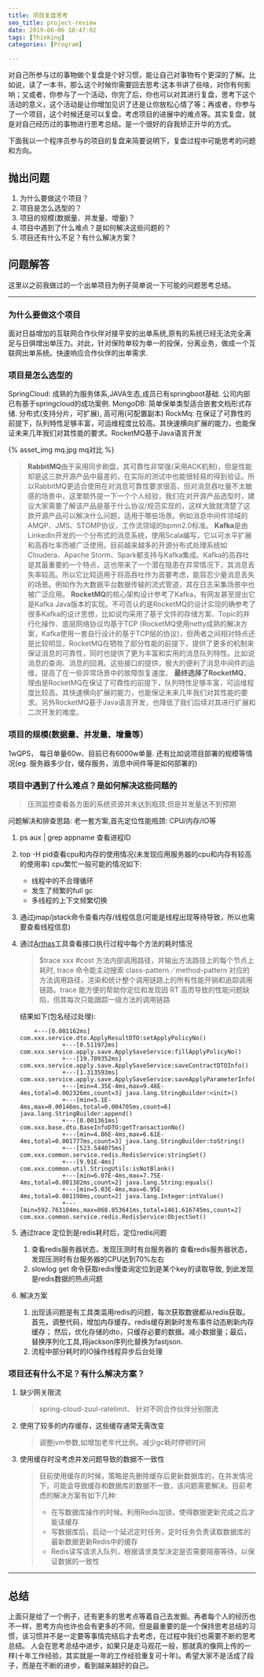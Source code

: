 ```yaml
---
title: 项目复盘思考
seo_title: project-review
date: 2019-06-06 10:47:02
tags: [Thinking]
categories: [Program]

---
```


对自己所参与过的事物做个复盘是个好习惯，能让自己对事物有个更深的了解。比如说，读了一本书，那么这个时候你需要回去思考:这本书讲了些啥，对你有何影响；又或者，你参与了一个活动，你完了后，你也可以对其进行复盘，思考下这个活动的意义，这个活动是让你增加见识了还是让你放松心情了等；再或者，你参与了一个项目，这个时候还是可以复盘，考虑项目的进展中的难点等。其实复盘，就是对自己经历过的事物进行思考总结。是一个很好的自我矫正升华的方式。

下面我以一个程序员参与的项目的复盘来简要说明下，复盘过程中可能思考的问题和方向。

<!-- more -->

## 抛出问题

1. 为什么要做这个项目？
2. 项目是怎么选型的？
3. 项目的规模(数据量、并发量、增量)？
4. 项目中遇到了什么难点？是如何解决这些问题的？
5. 项目还有什么不足？有什么解决方案？

## 问题解答

这里以之前我做过的一个出单项目为例子简单说一下可能的问题思考总结。

---

### 为什么要做这个项目
面对日益增加的互联网合作伙伴对接平安的出单系统,原有的系统已经无法完全满足与日俱增出单压力。对此，针对保险单较为单一的投保，分离业务，做成一个互联网出单系统。快速响应合作伙伴的出单需求.

### 项目是怎么选型的
SpringCloud: 成熟的为服务体系,JAVA生态,成员已有springboot基础. 公司内部已有基于springcloud的成功案例.
MongoDB: 简单保单类型适合嵌套文档形式存储. 分布式(支持分片，可扩展), 高可用(可配置副本)
RockMq: 在保证了可靠性的前提下，队列特性足够丰富，可运维程度比较高。其快速横向扩展的能力，也能保证未来几年我们对其性能的要求。RocketMQ基于Java语言开发

{% asset_img mq.jpg mq对比 %}

>**RabbitMQ**由于采用同步刷盘，其可靠性非常强(采用ACK机制)，但是性能却是这三款开源产品中最差的，在实际的测试中也能很轻易的得到验证。所以RabbitMQ更适合使用在对消息可靠性要求很高，但对消息吞吐量不太敏感的场景中。这里额外提一下一个个人经验，我们在对开源产品选型时，建议大家需要了解该产品是基于什么协议/规范实现的，这样大致就清楚了这款开源产品可以解决什么问题，适用于哪些场景。例如消息中间件领域的AMQP、JMS、STOMP协议，工作流领域的bpmn2.0标准。
>**Kafka**是由LinkedIn开发的一个分布式的消息系统，使用Scala编写，它以可水平扩展和高吞吐率而被广泛使用。目前越来越多的开源分布式处理系统如Cloudera、Apache Storm、Spark都支持与Kafka集成。Kafka的高吞吐是其最重要的一个特点，这也带来了一个潜在隐患在异常情况下，其消息丢失率较高。所以它比较适用于将高吞吐作为首要考虑，能容忍少量消息丢失的场景。例如作为大数据平台数据传输的流式管道，其在日志采集场景中也被广泛应用。
>**RocketMQ**的核心架构设计参考了Kafka，有网友甚至提出它是Kafka Java版本的实现。不可否认的是RocketMQ的设计实现的确参考了很多Kafka的设计思想，比如说均采用了基于文件的存储方案、Topic的并行化操作、底层网络协议均基于TCP (RocketMQ使用netty成熟的解决方案，Kafka使用一套自行设计的基于TCP层的协议)，但两者之间相对特点还是比较明显，RocketMQ在牺牲了部分性能的前提下，提供了更多的机制来保证消息的可靠性，同时也提供了更为丰富和实用的消息队列特性。比如说消息的查询、消息的回溯。这些接口的提供，极大的便利了消息中间件的运维，提高了在一些异常场景中的故障恢复速度。
>**最终选择了RocketMQ**，理由是RocketMQ在保证了可靠性的前提下，队列特性足够丰富，可运维程度比较高。其快速横向扩展的能力，也能保证未来几年我们对其性能的要求。另外RocketMQ基于Java语言开发，也降低了我们后续对其进行扩展和二次开发的难度。

### 项目的规模(数据量、并发量、增量等）
1wQPS， 每日单量60w、目前已有6000w单量.
还有比如说项目部署的规模等情况(eg. 服务器多少台，缓存服务，消息中间件等是如何部署的)

### 项目中遇到了什么难点？是如何解决这些问题的
 > 压测监控查看各方面的系统资源并未达到瓶颈,但是并发量达不到预期
 
问题解决和排查思路: 老一套方案,首先定位性能瓶颈: CPU/内存/IO等
1. ps aux | grep appname 查看进程ID
2. top -H pid查看cpu和内存的使用情况(未发现应用服务器的cpu和内存有较高的使用率)
    cpu繁忙一般可能的情况如下:
    - 线程中的不合理循环
    - 发生了频繁的full gc
    - 多线程的上下文频繁切换
3. 通过jmap/jstack命令查看内存/线程信息(可能是线程出现等待导致，所以也需要查看线程信息)
4. 通过[Arthas](https://github.com/MartinDai/Arthas)工具查看接口执行过程中每个方法的耗时情况
    >$trace xxx #cost
    >方法内部调用路径，并输出方法路径上的每个节点上耗时, trace 命令能主动搜索 class-pattern／method-pattern 对应的方法调用路径，渲染和统计整个调用链路上的所有性能开销和追踪调用链路。trace 能方便的帮助你定位和发现因 RT 高而导致的性能问题缺陷，但其每次只能跟踪一级方法的调用链路

    结果如下(包名经过处理):
    ```
        +---[0.001162ms] com.xxx.service.dto.ApplyResultDTO:setApplyPolicyNo()
                +---[0.511972ms] com.xxx.service.apply.save.ApplySaveService:fillApplyPolicyNo()
                +---[19.709352ms] com.xxx.service.apply.save.ApplySaveService:saveContractDTOInfo()
                +---[1.313593ms] com.xxx.service.apply.save.ApplySaveService:saveApplyParameterInfo()
                +---[min=4.35E-4ms,max=9.48E-4ms,total=0.002326ms,count=3] java.lang.StringBuilder:<init>()
                +---[min=5.1E-4ms,max=0.00146ms,total=0.004705ms,count=6] java.lang.StringBuilder:append()
                +---[0.001361ms] com.xxx.base.dto.BaseInfoDTO:getTransactionNo()
                +---[min=4.86E-4ms,max=6.61E-4ms,total=0.001777ms,count=3] java.lang.StringBuilder:toString()
                +---[523.544075ms] com.xxx.common.service.redis.RedisService:stringSet()
                +---[9.91E-4ms] com.xxx.common.util.StringUtils:isNotBlank()
                +---[min=6.07E-4ms,max=7.75E-4ms,total=0.001382ms,count=2] java.lang.String:equals()
                +---[min=5.03E-4ms,max=6.95E-4ms,total=0.001198ms,count=2] java.lang.Integer:intValue()
                +---[min=592.763104ms,max=868.853641ms,total=1461.616745ms,count=2] com.xxx.common.service.redis.RedisService:ObjectSet()
    ```
5. 通过trace 定位到是redis耗时后，定位redis问题
    1. 查看redis服务器状态，发现压测时有台服务器的 查看redis服务器状态，发现压测时有台服务器的CPU达到70%左右
    2. slowlog get 命令获取redis慢查询定位到是某个key的读取导致, 到此发现是redis数据的热点问题
6. 解决方案
    1. 出现该问题是有工具类滥用redis的问题，每次获取数据都从redis获取。首先，调整代码，增加内存缓存。redis缓存刷新时发布事件动态刷新内存缓存； 然后，优化存储的dto，只缓存必要的数据。减小数据量；最后，替换序列化工具,将jackson序列化替换为fastjson.
    2. 流程中部分耗时的IO操作线程异步后台处理

### 项目还有什么不足？有什么解决方案？
1.  缺少网关限流
    > spring-cloud-zuul-ratelimit、 针对不同合作伙伴分别限流
2. 使用了较多的内存缓存，这些缓存通常无需改变
    > 调整jvm参数,如增加老年代比例。减少gc耗时停顿时间 
3. 使用缓存时没考虑并发问题导致的数据不一致性
    > 目前使用缓存的时候，策略是先删除缓存后更新数据库的，在并发情况下，可能会导致缓存和数据库的数据不一致，该问题需要解决。目前考虑的解决方案有如下几种:
    > - 在写数据库操作的时候。利用Redis加锁，使得数据更新完成之后才能读缓存   
    > - 写数据库后，启动一个延迟定时任务，定时任务负责读取数据库的最新数据更新Redis中的缓存
    > - Redis读写请求入队列，根据请求类型决定是否需要阻塞等待，以保证数据的一致性  

---

## 总结
上面只是给了一个例子，还有更多的思考点等着自己去发掘。再者每个人的经历也不一样，思考方向也许也会有更多的不同，但是最重要的是一个保持思考总结的习惯，该习惯并不是一定要等事情完结后才去考虑，在过程中我们也需要不断的思考总结。
人会在思考总结中进步，如果只是走马观花一般，那就真的像网上传的一样(十年工作经验，其实就是一年的工作经验重复可十年)。希望大家不是活成了段子，而是在不断的进步，看到越来越好的自己。
